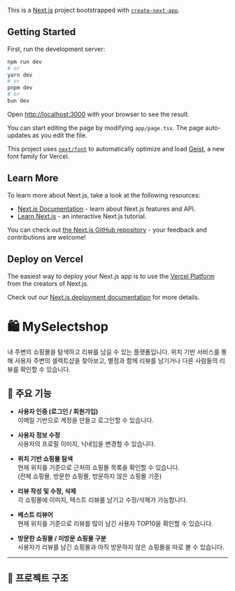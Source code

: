 This is a [Next.js](https://nextjs.org) project bootstrapped with [`create-next-app`](https://nextjs.org/docs/app/api-reference/cli/create-next-app).

## Getting Started

First, run the development server:

```bash
npm run dev
# or
yarn dev
# or
pnpm dev
# or
bun dev
```

Open [http://localhost:3000](http://localhost:3000) with your browser to see the result.

You can start editing the page by modifying `app/page.tsx`. The page auto-updates as you edit the file.

This project uses [`next/font`](https://nextjs.org/docs/app/building-your-application/optimizing/fonts) to automatically optimize and load [Geist](https://vercel.com/font), a new font family for Vercel.

## Learn More

To learn more about Next.js, take a look at the following resources:

- [Next.js Documentation](https://nextjs.org/docs) - learn about Next.js features and API.
- [Learn Next.js](https://nextjs.org/learn) - an interactive Next.js tutorial.

You can check out [the Next.js GitHub repository](https://github.com/vercel/next.js) - your feedback and contributions are welcome!

## Deploy on Vercel

The easiest way to deploy your Next.js app is to use the [Vercel Platform](https://vercel.com/new?utm_medium=default-template&filter=next.js&utm_source=create-next-app&utm_campaign=create-next-app-readme) from the creators of Next.js.

Check out our [Next.js deployment documentation](https://nextjs.org/docs/app/building-your-application/deploying) for more details.



# 🛍️ MySelectshop

내 주변의 쇼핑몰을 탐색하고 리뷰를 남길 수 있는 플랫폼입니다. 위치 기반 서비스를 통해 사용자 주변의 셀렉트샵을 찾아보고, 별점과 함께 리뷰를 남기거나 다른 사람들의 리뷰를 확인할 수 있습니다.


## 🚀 주요 기능

- **사용자 인증 (로그인 / 회원가입)**  
  이메일 기반으로 계정을 만들고 로그인할 수 있습니다.

- **사용자 정보 수정**  
  사용자의 프로필 이미지, 닉네임을 변경할 수 있습니다.

- **위치 기반 쇼핑몰 탐색**  
  현재 위치를 기준으로 근처의 쇼핑몰 목록을 확인할 수 있습니다.  
(전체 쇼핑몰, 방문한 쇼핑몰, 방문하지 않은 쇼핑몰 기준)
- **리뷰 작성 및 수정, 삭제**  
  각 쇼핑몰에 이미지, 텍스트 리뷰를 남기고 수정/삭제가 가능합니다.

- **베스트 리뷰어**  
  현재 위치를 기준으로 리뷰를 많이 남긴 사용자 TOP10을 확인할 수 있습니다.

- **방문한 쇼핑몰 / 미방문 쇼핑몰 구분**  
  사용자가 리뷰를 남긴 쇼핑몰과 아직 방문하지 않은 쇼핑몰을 따로 볼 수 있습니다.

---

## 🧭 프로젝트 구조
